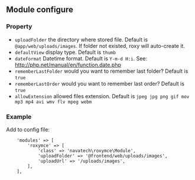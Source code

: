 Module configure
---
### Property

* `uploadFolder` the directory where stored file. Default is `@app/web/uploads/images`. If folder not existed, roxy will auto-create it.
* `defaultView` display type. Default is `thumb`
* `dateFormat` Datetime format. Default is `Y-m-d H:i`. See: http://php.net/manual/en/function.date.php
* `rememberLastFolder` would you want to remember last folder? Default is `true`
* `rememberLastOrder` would you want to remember last order? Default is `true`
* `allowExtension` allowed files extension. Default is `jpeg jpg png gif mov mp3 mp4 avi wmv flv mpeg webm`

### Example
Add to config file:
```
	'modules' => [
		'roxymce' => [
			'class' => 'navatech\roxymce\Module',
			'uploadFolder' => '@frontend/web/uploads/images',
			'uploadUrl' => '/uploads/images',
		],
	],
```
